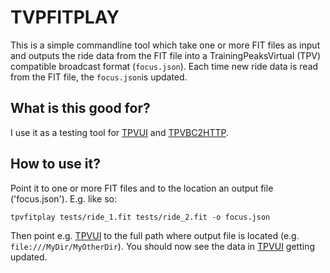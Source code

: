 # TVPFITPLAY

This is a simple commandline tool which take one or more FIT files as input and outputs the ride data from the FIT file into a TrainingPeaksVirtual (TPV) compatible broadcast format (`focus.json`). Each time new ride data is read from the FIT file, the `focus.json`is updated. 

## What is this good for? 

I use it as a testing tool for [TPVUI](https://github.com/wendlers/tpvui) and [TPVBC2HTTP](https://github.com/wendlers/tpvbc2http).

## How to use it?

Point it to one or more FIT files and to the location an output file ('focus.json'). E.g. like so:

```
tpvfitplay tests/ride_1.fit tests/ride_2.fit -o focus.json
```

Then point e.g. [TPVUI](https://github.com/wendlers/tpvui) to the full path where output file is located (e.g. `file:///MyDir/MyOtherDir`). You should now see the data in [TPVUI](https://github.com/wendlers/tpvui) getting updated.